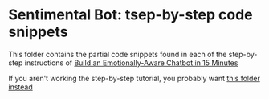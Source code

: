 # Sentimental Bot: tsep-by-step code snippets

This folder contains the partial code snippets found in each of the step-by-step instructions of [Build an Emotionally-Aware Chatbot in 15 Minutes](https://blog.algorithmia.com/building-an-emotionally-aware-chatbot/)

If you aren't working the step-by-step tutorial, you probably want [this folder instead](../)